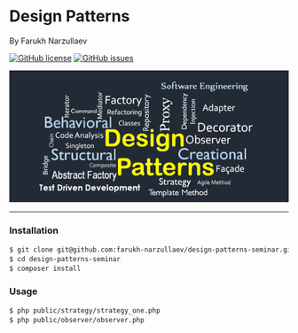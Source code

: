 # Design Patterns

By Farukh Narzullaev

[![GitHub license](https://img.shields.io/github/license/farukh-narzullaev/design-patterns-seminar?style=flat-square)](https://github.com/farukh-narzullaev/design-patterns-seminar)
[![GitHub issues](https://img.shields.io/github/issues/farukh-narzullaev/design-patterns-seminar?style=flat-square)](https://github.com/farukh-narzullaev/design-patterns-seminar/issues)


![DP](images/logo.png)

---

### Installation

```bash
$ git clone git@github.com:farukh-narzullaev/design-patterns-seminar.git
$ cd design-patterns-seminar
$ composer install
```

### Usage
```bash
$ php public/strategy/strategy_one.php
$ php public/observer/observer.php
```